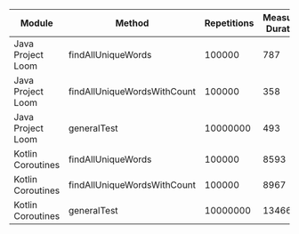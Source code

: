 | Module | Method | Repetitions | Measured Duration |
|---|---|---|---|
| Java Project Loom | findAllUniqueWords | 100000 | 787 |
| Java Project Loom | findAllUniqueWordsWithCount | 100000 | 358 |
| Java Project Loom | generalTest | 10000000 | 493 |
| Kotlin Coroutines | findAllUniqueWords | 100000 | 8593 |
| Kotlin Coroutines | findAllUniqueWordsWithCount | 100000 | 8967 |
| Kotlin Coroutines | generalTest | 10000000 | 13466 |
